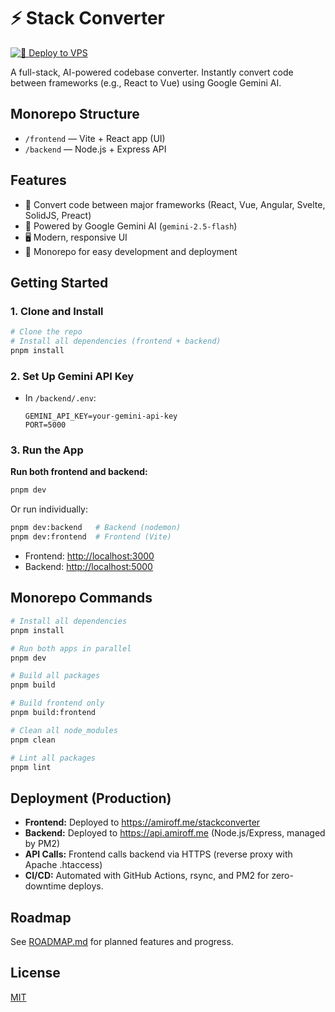 # ⚡ Stack Converter
[![🚀 Deploy to VPS](https://github.com/amir0ff/stackconverter/actions/workflows/deploy.yml/badge.svg)](https://github.com/amir0ff/stackconverter/actions/workflows/deploy.yml)

A full-stack, AI-powered codebase converter. Instantly convert code between frameworks (e.g., React to Vue) using Google Gemini AI.

## Monorepo Structure

- `/frontend` — Vite + React app (UI)
- `/backend` — Node.js + Express API

## Features
- 🔄 Convert code between major frameworks (React, Vue, Angular, Svelte, SolidJS, Preact)
- 🧠 Powered by Google Gemini AI (`gemini-2.5-flash`)
- 🖥️ Modern, responsive UI
- 🚀 Monorepo for easy development and deployment

## Getting Started

### 1. Clone and Install
```bash
# Clone the repo
# Install all dependencies (frontend + backend)
pnpm install
```

### 2. Set Up Gemini API Key
- In `/backend/.env`:
  ```
  GEMINI_API_KEY=your-gemini-api-key
  PORT=5000
  ```

### 3. Run the App

**Run both frontend and backend:**
```bash
pnpm dev
```
Or run individually:
```bash
pnpm dev:backend   # Backend (nodemon)
pnpm dev:frontend  # Frontend (Vite)
```

- Frontend: [http://localhost:3000](http://localhost:3000)
- Backend: [http://localhost:5000](http://localhost:5000)

## Monorepo Commands

```bash
# Install all dependencies
pnpm install

# Run both apps in parallel
pnpm dev

# Build all packages
pnpm build

# Build frontend only
pnpm build:frontend

# Clean all node_modules
pnpm clean

# Lint all packages
pnpm lint
```

## Deployment (Production)
- **Frontend:** Deployed to https://amiroff.me/stackconverter
- **Backend:** Deployed to https://api.amiroff.me (Node.js/Express, managed by PM2)
- **API Calls:** Frontend calls backend via HTTPS (reverse proxy with Apache .htaccess)
- **CI/CD:** Automated with GitHub Actions, rsync, and PM2 for zero-downtime deploys.

## Roadmap
See [ROADMAP.md](./ROADMAP.md) for planned features and progress.

## License
[MIT](./LICENSE)